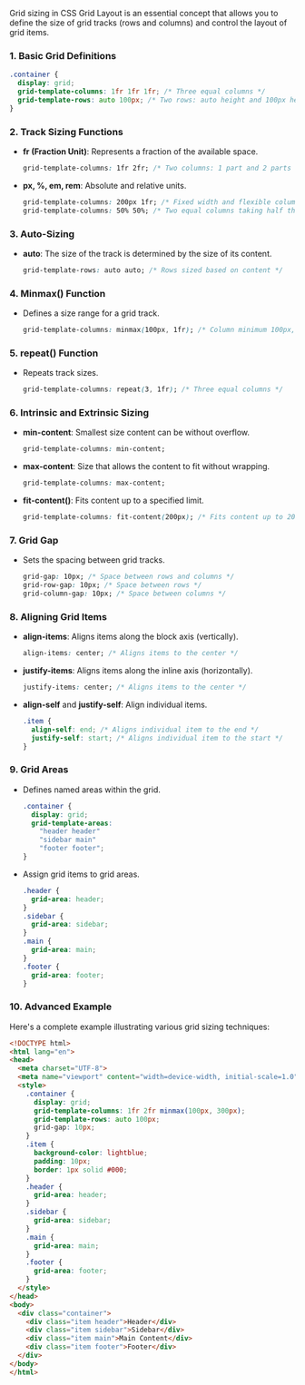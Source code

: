 Grid sizing in CSS Grid Layout is an essential concept that allows you to define the size of grid tracks 
(rows and columns) and control the layout of grid items. 

### 1. **Basic Grid Definitions**
   ```css
   .container {
     display: grid;
     grid-template-columns: 1fr 1fr 1fr; /* Three equal columns */
     grid-template-rows: auto 100px; /* Two rows: auto height and 100px height */
   }
   ```

### 2. **Track Sizing Functions**
   - **fr (Fraction Unit)**: Represents a fraction of the available space.
     ```css
     grid-template-columns: 1fr 2fr; /* Two columns: 1 part and 2 parts */
     ```

   - **px, %, em, rem**: Absolute and relative units.
     ```css
     grid-template-columns: 200px 1fr; /* Fixed width and flexible column */
     grid-template-columns: 50% 50%; /* Two equal columns taking half the container width each */
     ```

### 3. **Auto-Sizing**
   - **auto**: The size of the track is determined by the size of its content.
     ```css
     grid-template-rows: auto auto; /* Rows sized based on content */
     ```

### 4. **Minmax() Function**
   - Defines a size range for a grid track.
     ```css
     grid-template-columns: minmax(100px, 1fr); /* Column minimum 100px, flexible up to available space */
     ```

### 5. **repeat() Function**
   - Repeats track sizes.
     ```css
     grid-template-columns: repeat(3, 1fr); /* Three equal columns */
     ```

### 6. **Intrinsic and Extrinsic Sizing**
   - **min-content**: Smallest size content can be without overflow.
     ```css
     grid-template-columns: min-content;
     ```

   - **max-content**: Size that allows the content to fit without wrapping.
     ```css
     grid-template-columns: max-content;
     ```

   - **fit-content()**: Fits content up to a specified limit.
     ```css
     grid-template-columns: fit-content(200px); /* Fits content up to 200px */
     ```

### 7. **Grid Gap**
   - Sets the spacing between grid tracks.
     ```css
     grid-gap: 10px; /* Space between rows and columns */
     grid-row-gap: 10px; /* Space between rows */
     grid-column-gap: 10px; /* Space between columns */
     ```

### 8. **Aligning Grid Items**
   - **align-items**: Aligns items along the block axis (vertically).
     ```css
     align-items: center; /* Aligns items to the center */
     ```

   - **justify-items**: Aligns items along the inline axis (horizontally).
     ```css
     justify-items: center; /* Aligns items to the center */
     ```

   - **align-self** and **justify-self**: Align individual items.
     ```css
     .item {
       align-self: end; /* Aligns individual item to the end */
       justify-self: start; /* Aligns individual item to the start */
     }
     ```

### 9. **Grid Areas**
   - Defines named areas within the grid.
     ```css
     .container {
       display: grid;
       grid-template-areas:
         "header header"
         "sidebar main"
         "footer footer";
     }
     ```

   - Assign grid items to grid areas.
     ```css
     .header {
       grid-area: header;
     }
     .sidebar {
       grid-area: sidebar;
     }
     .main {
       grid-area: main;
     }
     .footer {
       grid-area: footer;
     }
     ```

### 10. **Advanced Example**
   Here's a complete example illustrating various grid sizing techniques:

   ```html
   <!DOCTYPE html>
   <html lang="en">
   <head>
     <meta charset="UTF-8">
     <meta name="viewport" content="width=device-width, initial-scale=1.0">
     <style>
       .container {
         display: grid;
         grid-template-columns: 1fr 2fr minmax(100px, 300px);
         grid-template-rows: auto 100px;
         grid-gap: 10px;
       }
       .item {
         background-color: lightblue;
         padding: 10px;
         border: 1px solid #000;
       }
       .header {
         grid-area: header;
       }
       .sidebar {
         grid-area: sidebar;
       }
       .main {
         grid-area: main;
       }
       .footer {
         grid-area: footer;
       }
     </style>
   </head>
   <body>
     <div class="container">
       <div class="item header">Header</div>
       <div class="item sidebar">Sidebar</div>
       <div class="item main">Main Content</div>
       <div class="item footer">Footer</div>
     </div>
   </body>
   </html>
   ```

